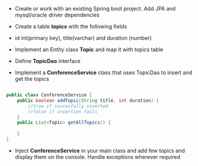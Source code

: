 * Create or work with an existing Spring boot project. Add JPA and mysql/oracle driver dependencies

* Create a table __topics__ with the following fields
* id int(primary key), title(varchar) and duration (number)
* Implement an Entity class __Topic__ and map it with topics table
* Define __TopicDao__ interface

* Implement a __ConferenceService__ class that uses TopicDao to insert and get the topics

``` java 

public class ConferenceService {
	public boolean addTopic(String title, int duration) {
		//true if succesfully inserted
		//false if insertion fails
	}
	public List<Topic> getAllTopics() {
	
	} 
}

```

* Inject __ConferenceService__ in your main class and add few topics and display them on the console. Handle exceptions wherever required

